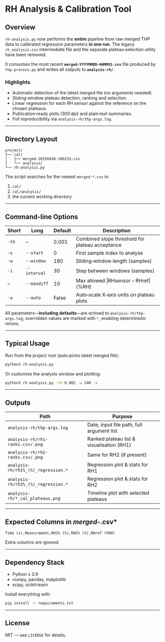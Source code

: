 # RH Analysis & Calibration Tool

## Overview

`rh-analysis.py` now performs the **entire** pipeline from raw merged THP data to calibrated regression parameters **in one run**. The legacy `rh_analysis.csv` intermediate file and the separate plateau‑selection utility have been removed.

It consumes the most recent **`merged‑YYYYMMDD‑HHMMSS.csv`** file produced by `thp-process.py` and writes all outputs to **`analysis-rh/`**.

### Highlights

* Automatic detection of the latest merged file (no arguments needed).
* Sliding‑window plateau detection, ranking and selection.
* Linear regression for each RH sensor against the reference on the chosen plateaus.
* Publication‑ready plots (300 dpi) and plain‑text summaries.
* Full reproducibility via `analysis-rh/thp-args.log`.

---

## Directory Layout

```text
project/
├── cal/
│   ├── merged-20250430-180233.csv
│   └── analysis/
└── rh-analysis.py
```

The script searches for the newest `merged-*.csv` in:

1. `cal/`
2. `cal/analysis/`
3. the current working directory

---

## Command‑line Options

| Short | Long         | Default | Description                                     |
| ----- | ------------ | ------- | ----------------------------------------------- |
| `-th` | –            | 0.001   | Combined slope threshold for plateau acceptance |
| `-s`  | `--start`    | 0       | First sample index to analyse                   |
| `-w`  | `--window`   | 180     | Sliding‑window length (samples)                 |
| `-i`  | `--interval` | 30      | Step between windows (samples)                  |
| –     | `--maxdiff`  | 10      | Max allowed \|RHsensor – RHref\| (%RH)          |
| `-a`  | `--auto`     | False   | Auto‑scale X‑axis units on plateau plots        |

All parameters—**including defaults**—are echoed to `analysis-rh/thp-args.log`; overridden values are marked with `*`, enabling deterministic reruns.

---

## Typical Usage

Run from the project root (auto‑picks latest merged file):

```bash
python3 rh-analysis.py
```

Or customise the analysis window and plotting:

```bash
python3 rh-analysis.py -th 0.002 -w 240 -a
```

---

## Outputs

| Path                                | Purpose                                   |
| ----------------------------------- | ----------------------------------------- |
| `analysis-rh/thp-args.log`          | Date, input file path, full argument list |
| `analysis-rh/rh1-ranks.csv/.png`    | Ranked plateau list & visualisation (RH1) |
| `analysis-rh/rh2-ranks.csv/.png`    | Same for RH2 (if present)                 |
| `analysis-rh/rh1%_(%)_regression.*` | Regression plot & stats for RH1           |
| `analysis-rh/rh2%_(%)_regression.*` | Regression plot & stats for RH2           |
| `analysis-rh/*_cal_plateaus.png`    | Timeline plot with selected plateaus      |

---

## Expected Columns in *merged‑*.csv\*

```text
Time (s),Measurement,RH1% (%),RH2% (%),RHref (%RH)
```

Extra columns are ignored.

---

## Dependency Stack

* Python ≥ 3.9
* numpy, pandas, matplotlib
* scipy, scikit‑learn

Install everything with:

```bash
pip install -r requirements.txt
```

---

## License

MIT — see `LICENSE` for details.

